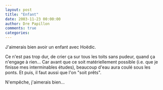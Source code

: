 ```yaml
---
layout: post
title: "Enfant"
date: 2003-11-23 00:00:00
author: Dre Papillon
comments: true
categories: 
---
```



J'aimerais bien avoir un enfant avec Hoëdic.

Ce n'est pas trop dur, de crier ça sur tous les toits sans pudeur, quand ça n'engage à rien...  Car avant que ce soit matériellement possible (i.e. que je finisse mes interminables études), beaucoup d'eau aura coulé sous les ponts.  Et puis, il faut aussi que l'on "soit prêts".

N'empêche, j'aimerais bien...